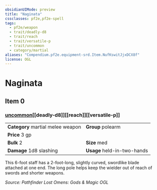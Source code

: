 ```yaml
---
obsidianUIMode: preview
title: "Naginata"
cssclasses: pf2e,pf2e-spell
tags:
  - pf2e/weapon
  - trait/deadly-d8
  - trait/reach
  - trait/versatile-p
  - trait/uncommon
  - category/martial
aliases: "Compendium.pf2e.equipment-srd.Item.NufKswitJjxDCX8f"
license: OGL
---
```

# Naginata
## Item 0
### [uncommon](uncommon "Uncommon Rarity Trait")[[deadly-d8]][[reach]][[versatile-p]]

|  |  |
| -- | -- |
| **Category** martial melee weapon | **Group** polearm |
| **Price** 3 gp |  |
| **Bulk** 2 | **Size** med |
| **Damage** 1d8 slashing  | **Usage** held-in-two-hands |



This 6-foot staff has a 2-foot-long, slightly curved, swordlike blade attached at one end. The long pole helps keep the wielder out of reach of swords and shorter weapons.

*Source: Pathfinder Lost Omens: Gods & Magic*
*OGL*